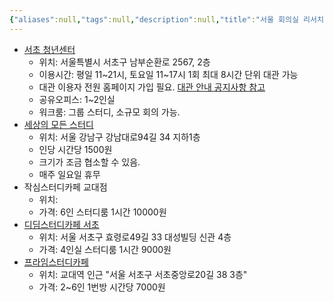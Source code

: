 ```yaml
---
{"aliases":null,"tags":null,"description":null,"title":"서울 회의실 리서치","created":"2024-12-03T13:42:52","updated":"2024-12-03T14:12:47","dg-publish":true,"permalink":"/docs/서울 회의실 리서치/","dgPassFrontmatter":true}
---
```


- [서초 청년센터](https://www.seochoyc.org)
	- 위치: 서울특별시 서초구 남부순환로 2567, 2층
	- 이용시간: 평일 11~21시, 토요일 11~17시 1회 최대 8시간 단위 대관 가능
	- 대관 이용자 전원 홈페이지 가입 필요. [대관 안내 공지사항 참고](https://www.seochoyc.org/sub_news/announcement.php?mode=view&number=52&page=1&b_name=notice)
	- 공유오피스: 1~2인실 
	- 워크룸: 그룹 스터디, 소규모 회의 가능. 
- [세상의 모든 스터디](https://www.spacecloud.kr/space/39013)
	- 위치: 서울 강남구 강남대로94길 34 지하1층
	- 인당 시간당 1500원
	- 크기가 조금 협소할 수 있음.
	- 매주 일요일 휴무
- 작심스터디카페 교대점
	- 위치:
	- 가격: 6인 스터디룸 1시간 10000원
- [디딤스터디카페 서초](https://naver.me/57w8OPMf)
	- 위치: 서울 서초구 효령로49길 33 대성빌딩 신관 4층
	- 가격: 4인실 스터디룸 1시간 9000원
- [프라임스터디카페](https://naver.me/GHvZiPjd)
	- 위치: 교대역 인근 "서울 서초구 서초중앙로20길 38 3층"
	- 가격: 2~6인 1번방 시간당 7000원
